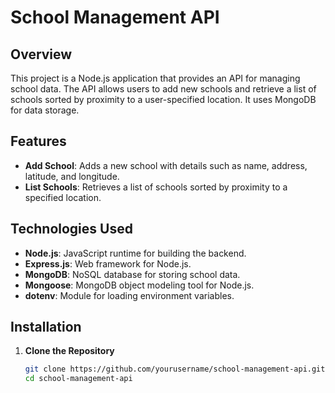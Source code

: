 # School Management API

## Overview

This project is a Node.js application that provides an API for managing school data. The API allows users to add new schools and retrieve a list of schools sorted by proximity to a user-specified location. It uses MongoDB for data storage.

## Features

- **Add School**: Adds a new school with details such as name, address, latitude, and longitude.
- **List Schools**: Retrieves a list of schools sorted by proximity to a specified location.

## Technologies Used

- **Node.js**: JavaScript runtime for building the backend.
- **Express.js**: Web framework for Node.js.
- **MongoDB**: NoSQL database for storing school data.
- **Mongoose**: MongoDB object modeling tool for Node.js.
- **dotenv**: Module for loading environment variables.

## Installation

1. **Clone the Repository**

   ```bash
   git clone https://github.com/yourusername/school-management-api.git
   cd school-management-api

